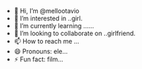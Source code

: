 - 👋 Hi, I’m @mellootavio
- 👀 I’m interested in ..girl.
- 🌱 I’m currently learning ......
- 💞️ I’m looking to collaborate on ..girlfriend.
- 📫 How to reach me ...
- 😄 Pronouns: ele...
- ⚡ Fun fact: film...

<!---
mellootavio/mellootavio is a ✨ special ✨ repository because its `README.md` (this file) appears on your GitHub profile.
You can click the Preview link to take a look at your changes.
--->
